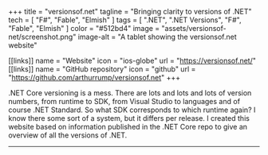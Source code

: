 +++
title = "versionsof.net"
tagline = "Bringing clarity to versions of .NET"
tech = [ "F#", "Fable", "Elmish" ]
tags = [ ".NET", ".NET Versions", "F#", "Fable", "Elmish" ]
color = "#512bd4"
image = "assets/versionsof-net/screenshot.png"
image-alt = "A tablet showing the versionsof.net website"

[[links]]
name = "Website"
icon = "ios-globe"
url = "https://versionsof.net/"
[[links]]
name = "GitHub repository"
icon = "github"
url = "https://github.com/arthurrump/versionsof.net"
+++

.NET Core versioning is a mess. There are lots and lots and lots of version numbers, from runtime to SDK, from Visual Studio to languages and of course .NET Standard. So what SDK corresponds to which runtime again? I know there some sort of a system, but it differs per release. I created this website based on information published in the .NET Core repo to give an overview of all the versions of .NET.

---
